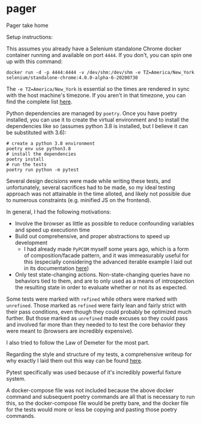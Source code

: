 # pager
Pager take home


Setup instructions:

This assumes you already have a Selenium standalone Chrome docker container
running and available on port `4444`. If you don't, you can spin one up with
this command:

```
docker run -d -p 4444:4444 -v /dev/shm:/dev/shm -e TZ=America/New_York selenium/standalone-chrome:4.0.0-alpha-6-20200730
```

The `-e TZ=America/New_York` is essential so the times are rendered in sync
with the host machine's timezone. If you aren't in that timezone, you can find
the complete list
[here](https://en.wikipedia.org/wiki/List_of_tz_database_time_zones).

Python dependencies are managed by `poetry`. Once you have poetry installed, you
can use it to create the virtual environment and to install the dependencies
like so (assumes python 3.8 is installed, but I believe it can be substituted
with 3.6):

```
# create a python 3.8 environment
poetry env use python3.8
# install the dependencies
poetry install
# run the tests
poetry run python -m pytest
```

Several design decisions were made while writing these tests, and unfortunately,
several sacrifices had to be made, so my ideal testing approach was not
attainable in the time alloted, and likely not possible due to numerous
constraints (e.g. minified JS on the frontend).

In general, I had the following motivations:
* Involve the browser as little as possible to reduce confounding variables and speed up
  executionn time
* Build out comprehensive, and proper abstractions to speed up development
  * I had already made `PyPCOM` myself some years ago, which is a form of
    composition/facade pattern, and it was immeasurably useful for this
    (especially considering the advanced iterable example I laid out in its
    documentation
    [here](https://pypcom.readthedocs.io/en/latest/advanced/iterables.html))
* Only test state-changing actions. Non-state-changing queries have no behaviors
  tied to them, and are to only used as a means of introspection the resulting
  state in order to evaluate whether or not its as expected.

Some tests were marked with `refined` while others were marked with `unrefined`.
Those marked as `refined` were fairly lean and fairly strict with their pass
conditions, even though they could probably be optimized much further. But those
marked as `unrefined` made excuses so they could pass and involved far more than
they needed to to test the core behavior they were meant to (browsers are
incredibly expensive).

I also tried to follow the Law of Demeter for the most part.

Regarding the style and structure of my tests, a comprehensive writeup for why
exactly I laid them out this way can be found
[here](https://salmonmode.github.io/2019/03/29/building-good-tests.html).

Pytest specifically was used because of it's incredibly powerful fixture system.

A docker-compose file was not included because the above docker command and
subsequent poetry commands are all that is necessary to run this, so the
docker-compose file would be pretty bare, and the docker file for the tests
would more or less be copying and pasting those poetry commands.
